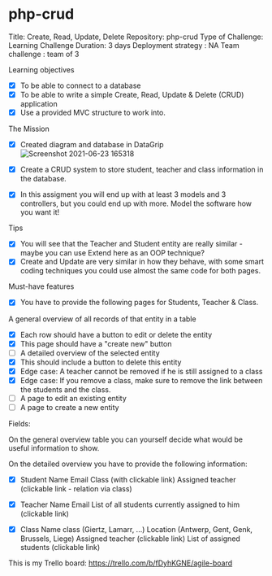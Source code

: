 # php-crud


Title: Create, Read, Update, Delete
Repository: php-crud
Type of Challenge: Learning Challenge
Duration: 3 days
Deployment strategy : NA
Team challenge : team of 3


Learning objectives

- [x] To be able to connect to a database
- [x] To be able to write a simple Create, Read, Update & Delete (CRUD) application
- [x] Use a provided MVC structure to work into.

The Mission
- [x] Created diagram and database in DataGrip
![Screenshot 2021-06-23 165318](https://user-images.githubusercontent.com/68239365/123121221-47f4f580-d445-11eb-82ac-21a6f1dfa119.png)

- [x] Create a CRUD system to store student, teacher and class information in the database. 


- [x] In this assigment you will end up with at least 3 models and 3 controllers, but you could end up with more. Model the software how you want it!


Tips
- [x] You will see that the Teacher and Student entity are really similar - maybe you can use Extend here as an OOP technique?
- [x] Create and Update are very similar in how they behave, with some smart coding techniques you could use almost the same code for both pages.

Must-have features
- [x] You have to provide the following pages for Students, Teacher & Class.

A general overview of all records of that entity in a table

- [x] Each row should have a button to edit or delete the entity
- [x] This page should have a "create new" button
- [ ] A detailed overview of the selected entity
- [x] This should include a button to delete this entity
- [x] Edge case: A teacher cannot be removed if he is still assigned to a class
- [x] Edge case: If you remove a class, make sure to remove the link between the students and the class.
- [ ] A page to edit an existing entity
- [ ] A page to create a new entity

Fields:

On the general overview table you can yourself decide what would be useful information to show.

On the detailed overview you have to provide the following information:

- [x] Student
Name
Email
Class (with clickable link)
Assigned teacher (clickable link - relation via class)

- [x] Teacher
Name
Email
List of all students currently assigned to him (clickable link)

- [x] Class
Name class (Giertz, Lamarr, ...)
Location (Antwerp, Gent, Genk, Brussels, Liege)
Assigned teacher (clickable link)
List of assigned students (clickable link)

This is my Trello board: https://trello.com/b/fDyhKGNE/agile-board
